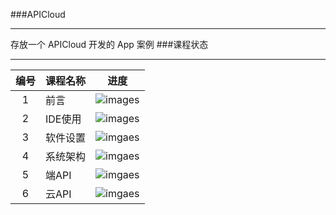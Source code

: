 ###APICloud
***
存放一个  APICloud 开发的  App 案例
###课程状态
***
|编号    |课程名称   | 进度   |
|:---:|-----|:---:|
|1|前言|![images](https://raw.githubusercontent.com/wangding/courses/master/images/present37.5.png)|
|2|IDE使用|![images](https://raw.githubusercontent.com/wangding/courses/master/images/present0.png)|
|3|软件设置|![imgaes](https://raw.githubusercontent.com/wangding/courses/master/images/present0.png)|
|4|系统架构|![imgaes](https://raw.githubusercontent.com/wangding/courses/master/images/present0.png)|
|5|端API|![imgaes](https://raw.githubusercontent.com/wangding/courses/master/images/present0.png)|
|6|云API|![imgaes](https://raw.githubusercontent.com/wangding/courses/master/images/present0.png)|